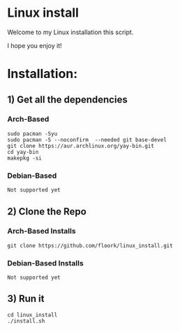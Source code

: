 # Linux install

Welcome to my Linux installation this script.

I hope you enjoy it!

# Installation:
## 1) Get all the dependencies
### Arch-Based
```
sudo pacman -Syu
sudo pacman -S --noconfirm  --needed git base-devel
git clone https://aur.archlinux.org/yay-bin.git
cd yay-bin
makepkg -si
```
### Debian-Based
```
Not supported yet
```
## 2) Clone the Repo
### Arch-Based Installs
```
git clone https://github.com/floork/linux_install.git
```
### Debian-Based Installs
```
Not supported yet
```
## 3) Run it
```
cd linux_install
./install.sh
```
